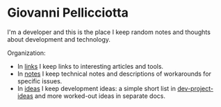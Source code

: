 # Giovanni Pellicciotta

I'm a developer and this is the place I keep random notes and thoughts about development and technology.

Organization:
- In [links](links) I keep links to interesting articles and tools.
- In [notes](notes) I keep technical notes and descriptions of workarounds for specific issues.
- In [ideas](ideas) I keep development ideas: a simple short list in [dev-project-ideas](ideas/dev-project-ideas.md)
  and more worked-out ideas in separate docs.
